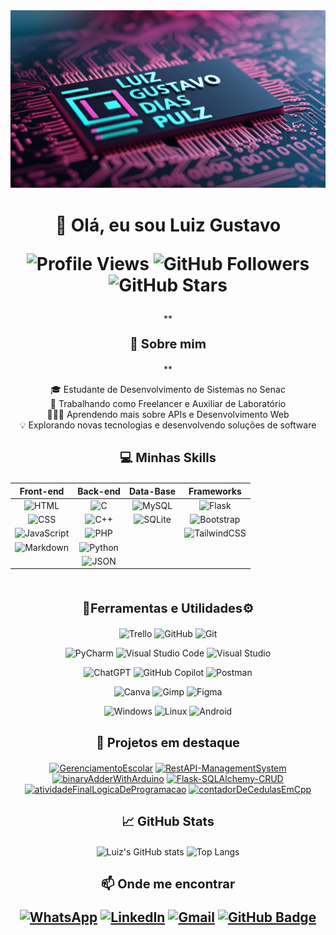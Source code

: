 <div align="center">
    <img src="./banner.jpg" alt="Banner" width="auto" />
</div>

<div align="center">
<p></p>
<h1>👋 Olá, eu sou Luiz Gustavo 

![Profile Views](https://komarev.com/ghpvc/?username=luizGDpulz&color=blue)
![GitHub Followers](https://img.shields.io/github/followers/luizGDpulz?label=Followers&style=social)
![GitHub Stars](https://img.shields.io/github/stars/luizGDpulz?style=social)

</h1>
</div>


<div align="center">
**<p style='font-weight: bold; font-size: 20px'> 🚀 Sobre mim </p>**
  <p>
    🎓 Estudante de Desenvolvimento de Sistemas no Senac<br>   
    💼 Trabalhando como Freelancer e Auxiliar de Laboratório<br>
    👨🏻‍💻 Aprendendo mais sobre APIs e Desenvolvimento Web<br>  
    💡 Explorando novas tecnologias e desenvolvendo soluções de software 
    </p> 
</div>

<div align="center">

<h2></h2>
<p style='font-weight: bold; font-size: 20px'> 💻 Minhas Skills </p>

| Front-end | Back-end | Data-Base | Frameworks |
|:-:|:-:|:-:|:-:|
| ![HTML](https://img.shields.io/badge/HTML-%23E34F26.svg?logo=html5&logoColor=white) | ![C](https://img.shields.io/badge/C-00599C?logo=c&logoColor=white) | ![MySQL](https://img.shields.io/badge/MySQL-4479A1?logo=mysql&logoColor=fff) | ![Flask](https://img.shields.io/badge/Flask-000?logo=flask&logoColor=fff) |
| ![CSS](https://img.shields.io/badge/CSS-1572B6?logo=css3&logoColor=fff) | ![C++](https://img.shields.io/badge/C++-%2300599C.svg?logo=c%2B%2B&logoColor=white) | ![SQLite](https://img.shields.io/badge/SQLite-%2307405e.svg?logo=sqlite&logoColor=white) | ![Bootstrap](https://img.shields.io/badge/Bootstrap-7952B3?logo=bootstrap&logoColor=fff) |
| ![JavaScript](https://img.shields.io/badge/JavaScript-F7DF1E?logo=javascript&logoColor=000) | ![PHP](https://img.shields.io/badge/php-%23777BB4.svg?&logo=php&logoColor=white) |  | ![TailwindCSS](https://img.shields.io/badge/Tailwind%20CSS-%2338B2AC.svg?logo=tailwind-css&logoColor=white) |
| ![Markdown](https://img.shields.io/badge/Markdown-%23000000.svg?logo=markdown&logoColor=white) | ![Python](https://img.shields.io/badge/Python-3776AB?logo=python&logoColor=fff) | 
| | ![JSON](https://img.shields.io/badge/JSON-000?logo=json&logoColor=fff) |

</div>

<div align="center">
<br>
<p style='font-weight: bold; font-size: 20px'> 🔧Ferramentas e Utilidades⚙️ </p>


![Trello](https://img.shields.io/badge/Trello-0052CC?logo=trello&logoColor=fff)
![GitHub](https://img.shields.io/badge/-GitHub-333333?style=flat&logo=github)
![Git](https://img.shields.io/badge/-Git-333333?style=flat&logo=git)

![PyCharm](https://img.shields.io/badge/PyCharm-000?logo=pycharm&logoColor=fff)
![Visual Studio Code](https://custom-icon-badges.demolab.com/badge/Visual%20Studio%20Code-0078d7.svg?logo=vsc&logoColor=white)
![Visual Studio](https://custom-icon-badges.demolab.com/badge/Visual%20Studio-5C2D91.svg?&logo=visual-studio&logoColor=white)

![ChatGPT](https://img.shields.io/badge/ChatGPT-74aa9c?logo=openai&logoColor=white)
![GitHub Copilot](https://img.shields.io/badge/GitHub%20Copilot-000?logo=githubcopilot&logoColor=fff)
![Postman](https://img.shields.io/badge/-Postman-333333?style=flat&logo=postman)

![Canva](https://img.shields.io/badge/Canva-%2300C4CC.svg?&logo=Canva&logoColor=white)
![Gimp](https://img.shields.io/badge/Gimp-5C5543?logo=gimp&logoColor=white)
![Figma](https://img.shields.io/badge/Figma-F24E1E?logo=figma&logoColor=white)

![Windows](https://custom-icon-badges.demolab.com/badge/Windows-0078D6?logo=windows11&logoColor=white)
![Linux](https://img.shields.io/badge/Linux-FCC624?logo=linux&logoColor=black)
![Android](https://img.shields.io/badge/Android-3DDC84?logo=android&logoColor=white)

</div>

<div align="center">
<h2></h2>
<p style='font-weight: bold; font-size: 20px'> 🎯 Projetos em destaque</p>

[![GerenciamentoEscolar](https://github-readme-stats.vercel.app/api/pin/?username=luizGDpulz&repo=GerenciamentoEscolar&theme=radical)](https://github.com/luizGDpulz/GerenciamentoEscolar)
[![RestAPI-ManagementSystem](https://github-readme-stats.vercel.app/api/pin/?username=luizGDpulz&repo=RestAPI-ManagementSystem&theme=radical)](https://github.com/luizGDpulz/RestAPI-ManagementSystem)
[![binaryAdderWithArduino](https://github-readme-stats.vercel.app/api/pin/?username=luizGDpulz&repo=binaryAdderWithArduino&theme=radical)](https://github.com/luizGDpulz/binaryAdderWithArduino)
[![Flask-SQLAlchemy-CRUD](https://github-readme-stats.vercel.app/api/pin/?username=luizGDpulz&repo=Flask-SQLAlchemy-CRUD&theme=radical)](https://github.com/luizGDpulz/Flask-SQLAlchemy-CRUD)
[![atividadeFinalLogicaDeProgramacao](https://github-readme-stats.vercel.app/api/pin/?username=luizGDpulz&repo=atividadeFinalLogicaDeProgramacao&theme=radical)](https://github.com/luizGDpulz/atividadeFinalLogicaDeProgramacao)
[![contadorDeCedulasEmCpp](https://github-readme-stats.vercel.app/api/pin/?username=luizGDpulz&repo=contadorDeCedulasEmCpp&theme=radical)](https://github.com/luizGDpulz/contadorDeCedulasEmCpp)

</div>

<div align="center">
  <h2></h2>
  <p style='font-weight: bold; font-size: 20px'>📈 GitHub Stats</p>

![Luiz's GitHub stats](https://github-readme-stats.vercel.app/api?username=luizGDpulz&show_icons=true&theme=radical)
![Top Langs](https://github-readme-stats.vercel.app/api/top-langs/?username=luizGDpulz&layout=compact&theme=radical)

</div>

<div align="center">
  <h2><h2>
  <p style='font-weight: bold; font-size: 20px'>📫 Onde me encontrar</p>

[![WhatsApp](https://img.shields.io/badge/WhatsApp-25D366?logo=whatsapp&logoColor=white)](https://wa.me/5551992270465)
[![LinkedIn](https://custom-icon-badges.demolab.com/badge/LinkedIn-0A66C2?logo=linkedin-white&logoColor=fff)](https://www.linkedin.com/in/luizpulz)
[![Gmail](https://img.shields.io/badge/Gmail-D14836?logo=gmail&logoColor=white)](mailto:luizg.pulz@gmail.com) 
[![GitHub Badge](https://img.shields.io/badge/-luizGDpulz-333?style=flat-square&logo=GitHub&logoColor=white&link=https://github.com/luizGDpulz)](https://github.com/luizGDpulz)

</div>
